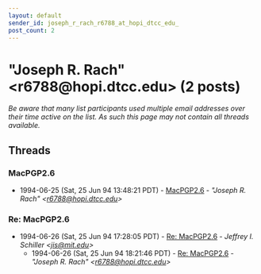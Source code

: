 ```yaml
---
layout: default
sender_id: joseph_r_rach_r6788_at_hopi_dtcc_edu_
post_count: 2
---
```


# "Joseph R. Rach" <r6788<span>@</span>hopi.dtcc.edu> (2 posts)

_Be aware that many list participants used multiple email addresses over their time active on the list. As such this page may not contain all threads available._

## Threads

### MacPGP2.6
+ 1994-06-25 (Sat, 25 Jun 94 13:48:21 PDT) - [MacPGP2.6](/archive/1994/06/f1e0ac9ecaa7f5a9198da418cdcea89ccd45798c32427c7fd083c733717c9c34) - _"Joseph R. Rach" \<r6788@hopi.dtcc.edu\>_

### Re: MacPGP2.6
+ 1994-06-26 (Sat, 25 Jun 94 17:28:05 PDT) - [Re: MacPGP2.6](/archive/1994/06/09767f3ccad6114b254ed0d5156bbe6d3c9a81f49d31d3e5b430cee7c539dc16) - _Jeffrey I. Schiller \<jis@mit.edu\>_
  + 1994-06-26 (Sat, 25 Jun 94 18:21:46 PDT) - [Re: MacPGP2.6](/archive/1994/06/9c88016b8ea7b6542a5920593c86d3ced48dbebe1d3b6aeb5904246eeb8c28bb) - _"Joseph R. Rach" \<r6788@hopi.dtcc.edu\>_

